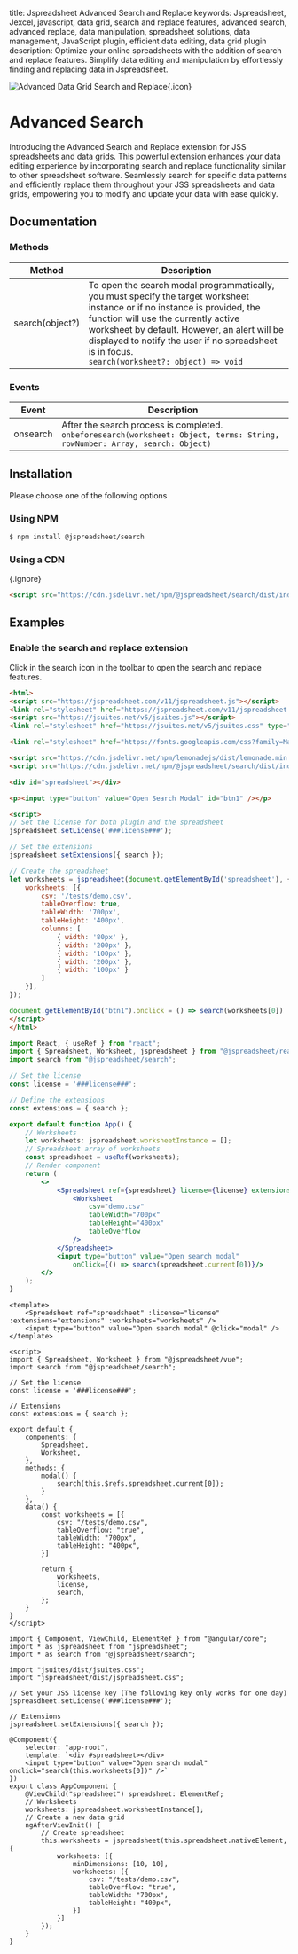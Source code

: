 title: Jspreadsheet Advanced Search and Replace
keywords: Jspreadsheet, Jexcel, javascript, data grid, search and replace features, advanced search, advanced replace, data manipulation, spreadsheet solutions, data management, JavaScript plugin, efficient data editing, data grid plugin
description: Optimize your online spreadsheets with the addition of search and replace features. Simplify data editing and manipulation by effortlessly finding and replacing data in Jspreadsheet.

![Advanced Data Grid Search and Replace](img/data-grid/search-and-replace.svg){.icon}

# Advanced Search

Introducing the Advanced Search and Replace extension for JSS spreadsheets and data grids. This powerful extension enhances your data editing experience by incorporating search and replace functionality similar to other spreadsheet software. Seamlessly search for specific data patterns and efficiently replace them throughout your JSS spreadsheets and data grids, empowering you to modify and update your data with ease quickly. 

## Documentation

### Methods

| Method          | Description                                                                                                                                                                                                                                                                                                              |
| ----------------|--------------------------------------------------------------------------------------------------------------------------------------------------------------------------------------------------------------------------------------------------------------------------------------------------------------------------|
| search(object?) | To open the search modal programmatically, you must specify the target worksheet instance or if no instance is provided, the function will use the currently active worksheet by default. However, an alert will be displayed to notify the user if no spreadsheet is in focus.<br/>`search(worksheet?: object) => void` |

 

### Events

| Event    | Description                                                                                                                     |
| ---------|---------------------------------------------------------------------------------------------------------------------------------|
| onsearch | After the search process is completed.<br/>`onbeforesearch(worksheet: Object, terms: String, rowNumber: Array, search: Object)` |

 

## Installation

Please choose one of the following options 

### Using NPM



```bash
$ npm install @jspreadsheet/search
```
 

### Using a CDN

{.ignore}
```html
<script src="https://cdn.jsdelivr.net/npm/@jspreadsheet/search/dist/index.min.js"></script>
```
 

## Examples

### Enable the search and replace extension

Click in the search icon in the toolbar to open the search and replace features. 

```html
<html>
<script src="https://jspreadsheet.com/v11/jspreadsheet.js"></script>
<link rel="stylesheet" href="https://jspreadsheet.com/v11/jspreadsheet.css" type="text/css" />
<script src="https://jsuites.net/v5/jsuites.js"></script>
<link rel="stylesheet" href="https://jsuites.net/v5/jsuites.css" type="text/css" />

<link rel="stylesheet" href="https://fonts.googleapis.com/css?family=Material+Icons" />

<script src="https://cdn.jsdelivr.net/npm/lemonadejs/dist/lemonade.min.js"></script>
<script src="https://cdn.jsdelivr.net/npm/@jspreadsheet/search/dist/index.min.js"></script>

<div id="spreadsheet"></div>

<p><input type="button" value="Open Search Modal" id="btn1" /></p>

<script>
// Set the license for both plugin and the spreadsheet
jspreadsheet.setLicense('###license###');

// Set the extensions
jspreadsheet.setExtensions({ search });

// Create the spreadsheet
let worksheets = jspreadsheet(document.getElementById('spreadsheet'), {
    worksheets: [{
        csv: '/tests/demo.csv',
        tableOverflow: true,
        tableWidth: '700px',
        tableHeight: '400px',
        columns: [
            { width: '80px' },
            { width: '200px' },
            { width: '100px' },
            { width: '200px' },
            { width: '100px' }
        ]
    }],
});

document.getElementById("btn1").onclick = () => search(worksheets[0])
</script>
</html>
```
```jsx
import React, { useRef } from "react";
import { Spreadsheet, Worksheet, jspreadsheet } from "@jspreadsheet/react";
import search from "@jspreadsheet/search";

// Set the license
const license = '###license###';

// Define the extensions
const extensions = { search };

export default function App() {
    // Worksheets
    let worksheets: jspreadsheet.worksheetInstance = [];
    // Spreadsheet array of worksheets
    const spreadsheet = useRef(worksheets);
    // Render component
    return (
        <>
            <Spreadsheet ref={spreadsheet} license={license} extensions={extensions}>
                <Worksheet
                    csv="demo.csv"
                    tableWidth="700px"
                    tableHeight="400px"
                    tableOverflow
                />
            </Spreadsheet>
            <input type="button" value="Open search modal"
                onClick={() => search(spreadsheet.current[0])}/>
        </>
    );
}
```
```vue
<template>
    <Spreadsheet ref="spreadsheet" :license="license" :extensions="extensions" :worksheets="worksheets" />
    <input type="button" value="Open search modal" @click="modal" />
</template>

<script>
import { Spreadsheet, Worksheet } from "@jspreadsheet/vue";
import search from "@jspreadsheet/search";

// Set the license
const license = '###license###';

// Extensions
const extensions = { search };

export default {
    components: {
        Spreadsheet,
        Worksheet,
    },
    methods: {
        modal() {
            search(this.$refs.spreadsheet.current[0]);
        }
    },
    data() {
        const worksheets = [{
            csv: "/tests/demo.csv",
            tableOverflow: "true",
            tableWidth: "700px",
            tableHeight: "400px",
        }]

        return {
            worksheets,
            license,
            search,
        };
    }
}
</script>
```
```angularjs
import { Component, ViewChild, ElementRef } from "@angular/core";
import * as jspreadsheet from "jspreadsheet";
import * as search from "@jspreadsheet/search";

import "jsuites/dist/jsuites.css";
import "jspreadsheet/dist/jspreadsheet.css";

// Set your JSS license key (The following key only works for one day)
jspreasdheet.setLicense('###license###');

// Extensions
jspreadsheet.setExtensions({ search });

@Component({
    selector: "app-root",
    template: `<div #spreadsheet></div>
    <input type="button" value="Open search modal" onclick="search(this.worksheets[0])" />`
})
export class AppComponent {
    @ViewChild("spreadsheet") spreadsheet: ElementRef;
    // Worksheets
    worksheets: jspreadsheet.worksheetInstance[];
    // Create a new data grid
    ngAfterViewInit() {
        // Create spreadsheet
        this.worksheets = jspreadsheet(this.spreadsheet.nativeElement, {
            worksheets: [{
                minDimensions: [10, 10],
                worksheets: [{
                    csv: "/tests/demo.csv",
                    tableOverflow: "true",
                    tableWidth: "700px",
                    tableHeight: "400px",
                }]
            }]
        });
    }
}
```
 
